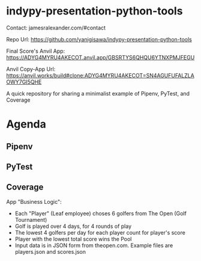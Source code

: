 # indypy-presentation-python-tools

Contact: jamesralexander.com/#contact

Repo Url: https://github.com/yanigisawa/indypy-presentation-python-tools

Final Score's Anvil App: https://ADYG4MYRU4AKECOT.anvil.app/GBSRTYS6QHQU6YTNXPMJFEGU

Anvil Copy-App Url: https://anvil.works/build#clone:ADYG4MYRU4AKECOT=SN4AGUFUFALZLAOWY7GI5QHE

A quick repository for sharing a minimalist example of Pipenv, PyTest, and Coverage

# Agenda
## Pipenv
## PyTest
## Coverage

App "Business Logic":

* Each "Player" (Leaf employee) choses 6 golfers from The Open (Golf Tournament)
* Golf is played over 4 days, for 4 rounds of play
* The lowest 4 golfers per day for each player count for player's score
* Player with the lowest total score wins the Pool
* Input data is in JSON form from theopen.com. Example files are players.json and scores.json
